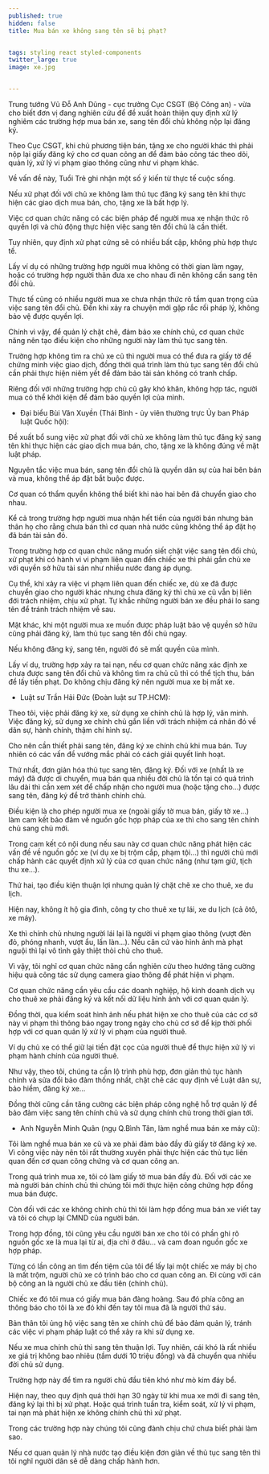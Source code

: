 ```yaml
---
published: true
hidden: false
title: Mua bán xe không sang tên sẽ bị phạt?


tags: styling react styled-components
twitter_large: true
image: xe.jpg


---
```


Trung tướng Vũ Đỗ Anh Dũng - cục trưởng Cục CSGT (Bộ Công an) - vừa cho biết đơn vị đang nghiên cứu để đề xuất hoàn thiện quy định xử lý nghiêm các trường hợp mua bán xe, sang tên đổi chủ không nộp lại đăng ký.


Theo Cục CSGT, khi chủ phương tiện bán, tặng xe cho người khác thì phải nộp lại giấy đăng ký cho cơ quan công an để đảm bảo công tác theo dõi, quản lý, xử lý vi phạm giao thông cũng như vi phạm khác.

Về vấn đề này, Tuổi Trẻ ghi nhận một số ý kiến từ thực tế cuộc sống.

Nếu xử phạt đối với chủ xe không làm thủ tục đăng ký sang tên khi thực hiện các giao dịch mua bán, cho, tặng xe là bất hợp lý. 

Việc cơ quan chức năng có các biện pháp để người mua xe nhận thức rõ quyền lợi và chủ động thực hiện việc sang tên đổi chủ là cần thiết. 

Tuy nhiên, quy định xử phạt cứng sẽ có nhiều bất cập, không phù hợp thực tế. 

Lấy ví dụ có những trường hợp người mua không có thời gian làm ngay, hoặc có trường hợp người thân đưa xe cho nhau đi nên không cần sang tên đổi chủ.

Thực tế cũng có nhiều người mua xe chưa nhận thức rõ tầm quan trọng của việc sang tên đổi chủ. Đến khi xảy ra chuyện mới gặp rắc rối pháp lý, không bảo vệ được quyền lợi.

Chính vì vậy, để quản lý chặt chẽ, đảm bảo xe chính chủ, cơ quan chức năng nên tạo điều kiện cho những người này làm thủ tục sang tên. 

Trường hợp không tìm ra chủ xe cũ thì người mua có thể đưa ra giấy tờ để chứng minh việc giao dịch, đồng thời quá trình làm thủ tục sang tên đổi chủ cần phải thực hiện niêm yết để đảm bảo tài sản không có tranh chấp. 

Riêng đối với những trường hợp chủ cũ gây khó khăn, không hợp tác, người mua có thể khởi kiện để đảm bảo quyền lợi của mình.

* Đại biểu Bùi Văn Xuyền (Thái Bình - ủy viên thường trực Ủy ban Pháp luật Quốc hội):

Đề xuất bổ sung việc xử phạt đối với chủ xe không làm thủ tục đăng ký sang tên khi thực hiện các giao dịch mua bán, cho, tặng xe là không đúng về mặt luật pháp. 

Nguyên tắc việc mua bán, sang tên đổi chủ là quyền dân sự của hai bên bán và mua, không thể áp đặt bắt buộc được. 

Cơ quan có thẩm quyền không thể biết khi nào hai bên đã chuyển giao cho nhau. 

Kể cả trong trường hợp người mua nhận hết tiền của người bán nhưng bản thân họ cho rằng chưa bán thì cơ quan nhà nước cũng không thể áp đặt họ đã bán tài sản đó.

Trong trường hợp cơ quan chức năng muốn siết chặt việc sang tên đổi chủ, xử phạt khi có hành vi vi phạm liên quan đến chiếc xe thì phải gắn chủ xe với quyền sở hữu tài sản như nhiều nước đang áp dụng. 

Cụ thể, khi xảy ra việc vi phạm liên quan đến chiếc xe, dù xe đã được chuyển giao cho người khác nhưng chưa đăng ký thì chủ xe cũ vẫn bị liên đới trách nhiệm, chịu xử phạt. Tự khắc những người bán xe đều phải lo sang tên để tránh trách nhiệm về sau.

Mặt khác, khi một người mua xe muốn được pháp luật bảo vệ quyền sở hữu cũng phải đăng ký, làm thủ tục sang tên đổi chủ ngay. 

Nếu không đăng ký, sang tên, người đó sẽ mất quyền của mình. 

Lấy ví dụ, trường hợp xảy ra tai nạn, nếu cơ quan chức năng xác định xe chưa được sang tên đổi chủ và không tìm ra chủ cũ thì có thể tịch thu, bán để lấy tiền phạt. Do không chịu đăng ký nên người mua xe bị mất xe.

* Luật sư Trần Hải Đức (Đoàn luật sư TP.HCM): 


Theo tôi, việc phải đăng ký xe, sử dụng xe chính chủ là hợp lý, văn minh. Việc đăng ký, sử dụng xe chính chủ gắn liền với trách nhiệm cá nhân đó về dân sự, hành chính, thậm chí hình sự. 

Cho nên cần thiết phải sang tên, đăng ký xe chính chủ khi mua bán. Tuy nhiên có các vấn đề vướng mắc phải có cách giải quyết linh hoạt.

Thứ nhất, đơn giản hóa thủ tục sang tên, đăng ký. Đối với xe (nhất là xe máy) đã được di chuyển, mua bán qua nhiều đời chủ là tồn tại có quá trình lâu dài thì cần xem xét để chấp nhận cho người mua (hoặc tặng cho...) được sang tên, đăng ký để trở thành chính chủ. 

Điều kiện là cho phép người mua xe (ngoài giấy tờ mua bán, giấy tờ xe...) làm cam kết bảo đảm về nguồn gốc hợp pháp của xe thì cho sang tên chính chủ sang chủ mới. 

Trong cam kết có nội dung nếu sau này cơ quan chức năng phát hiện các vấn đề về nguồn gốc xe (ví dụ xe bị trộm cắp, phạm tội...) thì người chủ mới chấp hành các quyết định xử lý của cơ quan chức năng (như tạm giữ, tịch thu xe...).

Thứ hai, tạo điều kiện thuận lợi nhưng quản lý chặt chẽ xe cho thuê, xe du lịch. 

Hiện nay, không ít hộ gia đình, công ty cho thuê xe tự lái, xe du lịch (cả ôtô, xe máy). 

Xe thì chính chủ nhưng người lái lại là người vi phạm giao thông (vượt đèn đỏ, phóng nhanh, vượt ẩu, lấn làn...). Nếu căn cứ vào hình ảnh mà phạt nguội thì lại vô tình gây thiệt thòi chủ cho thuê.

Vì vậy, tôi nghĩ cơ quan chức năng cần nghiên cứu theo hướng tăng cường hiệu quả công tác sử dụng camera giao thông để phát hiện vi phạm. 

Cơ quan chức năng cần yêu cầu các doanh nghiệp, hộ kinh doanh dịch vụ cho thuê xe phải đăng ký và kết nối dữ liệu hình ảnh với cơ quan quản lý. 

Đồng thời, qua kiểm soát hình ảnh nếu phát hiện xe cho thuê của các cơ sở này vi phạm thì thông báo ngay trong ngày cho chủ cơ sở để kịp thời phối hợp với cơ quan quản lý xử lý vi phạm của người thuê. 

Ví dụ chủ xe có thể giữ lại tiền đặt cọc của người thuê để thực hiện xử lý vi phạm hành chính của người thuê.

Như vậy, theo tôi, chúng ta cần lộ trình phù hợp, đơn giản thủ tục hành chính và sửa đổi bảo đảm thống nhất, chặt chẽ các quy định về Luật dân sự, bảo hiểm, đăng ký xe... 

Đồng thời cũng cần tăng cường các biện pháp công nghệ hỗ trợ quản lý để bảo đảm việc sang tên chính chủ và sử dụng chính chủ trong thời gian tới.

* Anh Nguyễn Minh Quân (ngụ Q.Bình Tân, làm nghề mua bán xe máy cũ): 

Tôi làm nghề mua bán xe cũ và xe phải đảm bảo đầy đủ giấy tờ đăng ký xe. Vì công việc này nên tôi rất thường xuyên phải thực hiện các thủ tục liên quan đến cơ quan công chứng và cơ quan công an.

Trong quá trình mua xe, tôi có làm giấy tờ mua bán đầy đủ. Đối với các xe mà người bán chính chủ thì chúng tôi mới thực hiện công chứng hợp đồng mua bán được. 

Còn đối với các xe không chính chủ thì tôi làm hợp đồng mua bán xe viết tay và tôi có chụp lại CMND của người bán. 

Trong hợp đồng, tôi cũng yêu cầu người bán xe cho tôi có phần ghi rõ nguồn gốc xe là mua lại từ ai, địa chỉ ở đâu... và cam đoan nguồn gốc xe hợp pháp.

Từng có lần công an tìm đến tiệm của tôi để lấy lại một chiếc xe máy bị cho là mất trộm, người chủ xe có trình báo cho cơ quan công an. Đi cùng với cán bộ công an là người chủ xe đầu tiên (chính chủ). 

Chiếc xe đó tôi mua có giấy mua bán đàng hoàng. Sau đó phía công an thông báo cho tôi là xe đó khi đến tay tôi mua đã là người thứ sáu.

Bản thân tôi ủng hộ việc sang tên xe chính chủ để bảo đảm quản lý, tránh các việc vi phạm pháp luật có thể xảy ra khi sử dụng xe. 

Nếu xe mua chính chủ thì sang tên thuận lợi. Tuy nhiên, cái khó là rất nhiều xe giá trị không bao nhiêu (tầm dưới 10 triệu đồng) và đã chuyển qua nhiều đời chủ sử dụng. 

Trường hợp này để tìm ra người chủ đầu tiên khó như mò kim đáy bể.

Hiện nay, theo quy định quá thời hạn 30 ngày từ khi mua xe mới đi sang tên, đăng ký lại thì bị xử phạt. Hoặc quá trình tuần tra, kiểm soát, xử lý vi phạm, tai nạn mà phát hiện xe không chính chủ thì xử phạt. 

Trong các trường hợp này chúng tôi cũng đành chịu chứ chưa biết phải làm sao. 

Nếu cơ quan quản lý nhà nước tạo điều kiện đơn giản về thủ tục sang tên thì tôi nghĩ người dân sẽ dễ dàng chấp hành hơn.